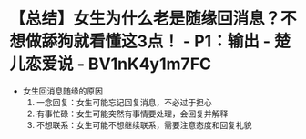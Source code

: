 # 【总结】女生为什么老是随缘回消息？不想做舔狗就看懂这3点！ - P1：输出 - 楚儿恋爱说 - BV1nK4y1m7FC

-   女生回消息随缘的原因
    1.  一念回复：女生可能忘记回复消息，不必过于担心
    2.  有事忙碌：女生可能突然有事情要处理，会回复并解释
    3.  不想联系：女生可能不想继续联系，需要注意态度和回复礼貌